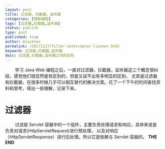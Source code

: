 ```yaml
---
layout: post
title: 过滤器，拦截器，监听器
categories: [理解编程]
tags: [过滤器,拦截器,监听器]
status: publish
type: post
published: true
author: blackfox
permalink: /20171127/filter-interceptor-lisener.html
keyword: 过滤器,拦截器,监听器
desc: 过滤器,拦截器,监听器之间的区别
---
```


&emsp;&emsp; 学习 Java Web 编程之后，一直对过滤器，拦截器，监听器这三个概念很纠结，感觉他们很显然是有区别的，但是又说不出有多明显的区别，
尤其是过滤器和拦截器，在很多时候几乎可以相互替代的解决方案。花了一个下午的时间查找资料和思考，得出一些理解，记录下来。

过滤器
=====
&emsp;&emsp; 过滤是 Servlet 容器中的一个组件，主要负责处理请求和响应，具体来说是负责对请求(HttpServletRequest)进行预处理，
以及对响应（HttpServletResponse）进行后处理。所以它是依赖与 Servlet 容器的。
__THE END__